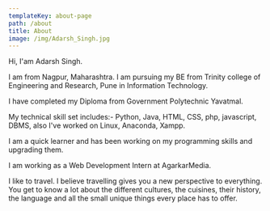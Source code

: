 ```yaml
---
templateKey: about-page
path: /about
title: About
image: /img/Adarsh_Singh.jpg
---
```

Hi, I'am Adarsh Singh.

I am from Nagpur, Maharashtra. I am pursuing my BE from Trinity college of Engineering and Research, Pune in Information Technology.

I have completed my Diploma from Government Polytechnic Yavatmal.

My technical skill set includes:- Python, Java, HTML, CSS, php, javascript, DBMS, also I've worked on Linux, Anaconda, Xampp.

I am a quick learner and has been working on my programming skills and upgrading them.

I am working as a Web Development Intern at AgarkarMedia.

I like to travel. I believe travelling gives you a new perspective to everything. You get to know a lot about the different cultures, the cuisines, their history, the language and all the small unique things every place has to offer.